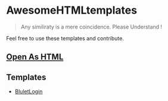 # AwesomeHTMLtemplates
> Any similiraty is a mere coincidence. Please Understand !

Feel free to use these templates and contribute.

## **[Open As HTML](https://mk-1407.github.io/AwesomeHTMLtemplates/)**

## Templates
- [BluletLogin](https://mk-1407.github.io/AwesomeHTMLtemplates/BluletLogin)
